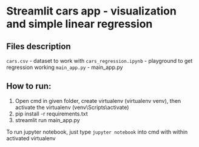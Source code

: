 # Streamlit cars app - visualization and simple linear regression

## Files description
`cars.csv` - dataset to work with
`cars_regression.ipynb` - playground to get regression working
`main_app.py` - main_app.py

## How to run:
1) Open cmd in given folder, create virtualenv (virtualenv venv), then activate the virtualenv (venv\Scripts\activate)
2) pip install -r requirements.txt 
3) streamlit run main_app.py

To run jupyter notebook, just type `jupyter notebook` into cmd with within activated virtualenv
